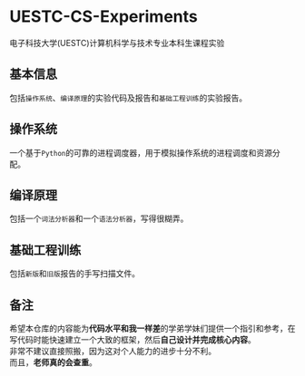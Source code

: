 # UESTC-CS-Experiments
电子科技大学(UESTC)计算机科学与技术专业本科生课程实验
## 基本信息
包括`操作系统`、`编译原理`的实验代码及报告和`基础工程训练`的实验报告。
## 操作系统
一个基于`Python`的可靠的进程调度器，用于模拟操作系统的进程调度和资源分配。  
## 编译原理
包括一个`词法分析器`和一个`语法分析器`，写得很糊弄。
## 基础工程训练
包括`新版`和`旧版`报告的手写扫描文件。
## 备注
希望本仓库的内容能为**代码水平和我一样差**的学弟学妹们提供一个指引和参考，在写代码时能快速建立一个大致的框架，然后**自己设计并完成核心内容**。  
非常不建议直接照搬，因为这对个人能力的进步十分不利。  
而且，**老师真的会查重**。